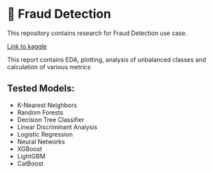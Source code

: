 # 🚀 Fraud Detection

This repository contains research for Fraud Detection use case.

[Link to kaggle](https://www.kaggle.com/code/anastasiakorotkova/exploratory-data-analysis-ml-fraud-detection)

This report contains EDA, plotting, analysis of unbalanced classes and calculation of various metrics 

## Tested Models:
- K-Nearest Neighbors
- Random Forests
- Decision Tree Classifier
- Linear Discriminant Analysis
- Logistic Regression
- Neural Networks
- XGBoost
- LightGBM
- CatBoost